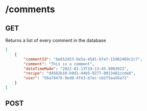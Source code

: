 # /comments

## GET
Returns a list of every comment in the database
```json
[
    {
        "commentId": "8e852d53-be5a-45d1-bfaf-15d82469c2c7",
        "comment": "This is a comment",
        "dateTimeMade": "2022-02-13T19:13:45.990392Z",
        "recipe": "d4582b10-b9d1-44b5-9277-0913481ccde8",
        "user": "56a79476-9ed0-4fe3-b7ec-cb2f5aa56a71"
    }
]
```

## POST
